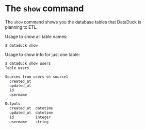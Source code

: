# The `show` command

The `show` command shows you the database tables that DataDuck is planning to ETL.

Usage to show all table names:

`$ dataduck show`


Usage to show info for just one table:

```bash
$ dataduck show users
Table users

Sources from users on source1
  created_at
  updated_at
  id
  username

Outputs 
  created_at  datetime
  updated_at  datetime
  id          integer
  username    string
```

